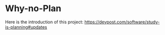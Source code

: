 # Why-no-Plan

Here is the introduction of this project:
https://devpost.com/software/study-is-planning#updates
